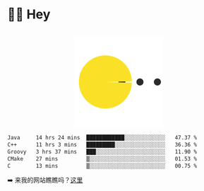 
# 👋🏻 Hey
<div align="center">
	<br>
	<img src="https://raw.githubusercontent.com/Aniket965/Aniket965/master/pacman.svg?sanitize=true" width="200" height="200">
	<br>
</div>

<!--START_SECTION:waka-->
```text
Java     14 hrs 24 mins  ████████████░░░░░░░░░░░░░   47.37 % 
C++      11 hrs 3 mins   █████████░░░░░░░░░░░░░░░░   36.36 % 
Groovy   3 hrs 37 mins   ███░░░░░░░░░░░░░░░░░░░░░░   11.90 % 
CMake    27 mins         ▒░░░░░░░░░░░░░░░░░░░░░░░░   01.53 % 
C        13 mins         ▒░░░░░░░░░░░░░░░░░░░░░░░░   00.75 % 
```
<!--END_SECTION:waka-->

 ➡️  来我的网站瞧瞧吗？[这里](https://www.shaolongfei.com)
